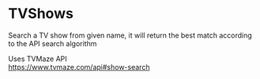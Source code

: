 # TVShows
Search a TV show from given name, it will return the best match according to the API search algorithm

Uses TVMaze API  
https://www.tvmaze.com/api#show-search

